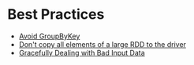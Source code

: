 # Best Practices

* [Avoid GroupByKey](prefer_reducebykey_over_groupbykey.md)
* [Don't copy all elements of a large RDD to the driver](dont_call_collect_on_a_very_large_rdd.md)
* [Gracefully Dealing with Bad Input Data](best_practices/dealing_with_bad_data.md)
